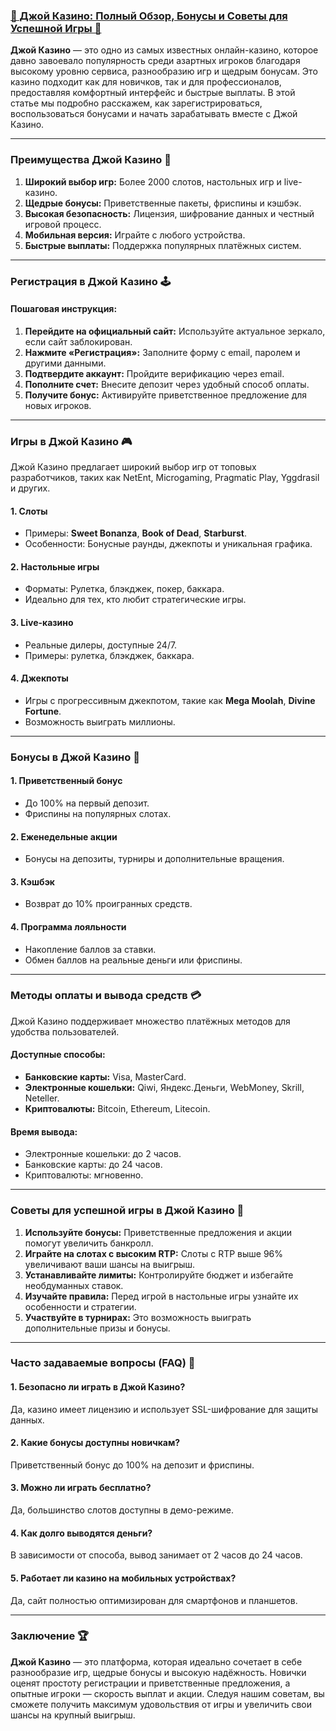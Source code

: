 ### [🎰 Джой Казино: Полный Обзор, Бонусы и Советы для Успешной Игры 💎](https://rpc30.call2me.pro/?/ru/registration?apkpop=0\&partner=p24970p3289525p8e5d)

**Джой Казино** — это одно из самых известных онлайн-казино, которое давно завоевало популярность среди азартных игроков благодаря высокому уровню сервиса, разнообразию игр и щедрым бонусам. Это казино подходит как для новичков, так и для профессионалов, предоставляя комфортный интерфейс и быстрые выплаты. В этой статье мы подробно расскажем, как зарегистрироваться, воспользоваться бонусами и начать зарабатывать вместе с Джой Казино.

***

### Преимущества Джой Казино 🚀

1. **Широкий выбор игр:** Более 2000 слотов, настольных игр и live-казино.
2. **Щедрые бонусы:** Приветственные пакеты, фриспины и кэшбэк.
3. **Высокая безопасность:** Лицензия, шифрование данных и честный игровой процесс.
4. **Мобильная версия:** Играйте с любого устройства.
5. **Быстрые выплаты:** Поддержка популярных платёжных систем.

***

### Регистрация в Джой Казино 🕹️

#### Пошаговая инструкция:

1. **Перейдите на официальный сайт:** Используйте актуальное зеркало, если сайт заблокирован.
2. **Нажмите «Регистрация»:** Заполните форму с email, паролем и другими данными.
3. **Подтвердите аккаунт:** Пройдите верификацию через email.
4. **Пополните счет:** Внесите депозит через удобный способ оплаты.
5. **Получите бонус:** Активируйте приветственное предложение для новых игроков.

***

### Игры в Джой Казино 🎮

Джой Казино предлагает широкий выбор игр от топовых разработчиков, таких как NetEnt, Microgaming, Pragmatic Play, Yggdrasil и других.

#### 1. **Слоты**

* Примеры: **Sweet Bonanza**, **Book of Dead**, **Starburst**.
* Особенности: Бонусные раунды, джекпоты и уникальная графика.

#### 2. **Настольные игры**

* Форматы: Рулетка, блэкджек, покер, баккара.
* Идеально для тех, кто любит стратегические игры.

#### 3. **Live-казино**

* Реальные дилеры, доступные 24/7.
* Примеры: рулетка, блэкджек, баккара.

#### 4. **Джекпоты**

* Игры с прогрессивным джекпотом, такие как **Mega Moolah**, **Divine Fortune**.
* Возможность выиграть миллионы.

***

### Бонусы в Джой Казино 🎁

#### 1. **Приветственный бонус**

* До 100% на первый депозит.
* Фриспины на популярных слотах.

#### 2. **Еженедельные акции**

* Бонусы на депозиты, турниры и дополнительные вращения.

#### 3. **Кэшбэк**

* Возврат до 10% проигранных средств.

#### 4. **Программа лояльности**

* Накопление баллов за ставки.
* Обмен баллов на реальные деньги или фриспины.

***

### Методы оплаты и вывода средств 💳

Джой Казино поддерживает множество платёжных методов для удобства пользователей.

#### Доступные способы:

* **Банковские карты:** Visa, MasterCard.
* **Электронные кошельки:** Qiwi, Яндекс.Деньги, WebMoney, Skrill, Neteller.
* **Криптовалюты:** Bitcoin, Ethereum, Litecoin.

#### Время вывода:

* Электронные кошельки: до 2 часов.
* Банковские карты: до 24 часов.
* Криптовалюты: мгновенно.

***

### Советы для успешной игры в Джой Казино 🔑

1. **Используйте бонусы:** Приветственные предложения и акции помогут увеличить банкролл.
2. **Играйте на слотах с высоким RTP:** Слоты с RTP выше 96% увеличивают ваши шансы на выигрыш.
3. **Устанавливайте лимиты:** Контролируйте бюджет и избегайте необдуманных ставок.
4. **Изучайте правила:** Перед игрой в настольные игры узнайте их особенности и стратегии.
5. **Участвуйте в турнирах:** Это возможность выиграть дополнительные призы и бонусы.

***

### Часто задаваемые вопросы (FAQ) 📝

#### 1. Безопасно ли играть в Джой Казино?

Да, казино имеет лицензию и использует SSL-шифрование для защиты данных.

#### 2. Какие бонусы доступны новичкам?

Приветственный бонус до 100% на депозит и фриспины.

#### 3. Можно ли играть бесплатно?

Да, большинство слотов доступны в демо-режиме.

#### 4. Как долго выводятся деньги?

В зависимости от способа, вывод занимает от 2 часов до 24 часов.

#### 5. Работает ли казино на мобильных устройствах?

Да, сайт полностью оптимизирован для смартфонов и планшетов.

***

### Заключение 🏆

**Джой Казино** — это платформа, которая идеально сочетает в себе разнообразие игр, щедрые бонусы и высокую надёжность. Новички оценят простоту регистрации и приветственные предложения, а опытные игроки — скорость выплат и акции. Следуя нашим советам, вы сможете получить максимум удовольствия от игры и увеличить свои шансы на крупный выигрыш.
